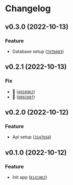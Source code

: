# Changelog

<!--next-version-placeholder-->

## v0.3.0 (2022-10-13)
### Feature
* Database setup ([`7d7b603`](https://github.com/khaykingleb/Fast-API-Tutorial/commit/7d7b6032c200f2432d763addd3627617a11b5a9a))

## v0.2.1 (2022-10-13)
### Fix
* :bug: ([`4918962`](https://github.com/khaykingleb/Fast-API-Tutorial/commit/49189626fab71319e9c4b42fe19bae0a08a4f745))
* :bug: ([`909208f`](https://github.com/khaykingleb/Fast-API-Tutorial/commit/909208fb87e44ae830e853416ab5a18c9ed6348d))

## v0.2.0 (2022-10-12)
### Feature
* Api setup ([`3147b58`](https://github.com/khaykingleb/Fast-API-Tutorial/commit/3147b5837f3140eb056bfb08d6c1ae75ac76ef89))

## v0.1.0 (2022-10-12)
### Feature
* Init app ([`8141062`](https://github.com/khaykingleb/Fast-API-Tutorial/commit/8141062aa3e52717a4071d383bcbf4120cb347f9))
